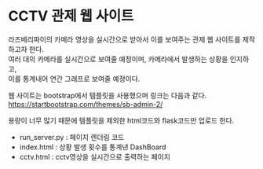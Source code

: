 # CCTV 관제 웹 사이트

라즈베리파이의 카메라 영상을 실시간으로 받아서 이를 보여주는 관제 웹 사이트를 제작하고자 한다.<br>
여러 대의 카메라를 실시간으로 보여줄 예정이며, 카메라에서 발생하는 상황을 인지하고, <br>
이를 통계내어 연간 그래프로 보여줄 예정이다.

웹 사이트는 bootstrap에서 템플릿을 사용했으며 링크는 다음과 같다.<br>
https://startbootstrap.com/themes/sb-admin-2/

용량이 너무 많기 때문에 템플릿을 제외한 html코드와 flask코드만 업로드 한다.

- run_server.py : 페이지 렌더링 코드<br>
- index.html : 상황 발생 횟수를 통계낸 DashBoard<br>
- cctv.html : cctv영상을 실시간으로 출력하는 페이지<br>
